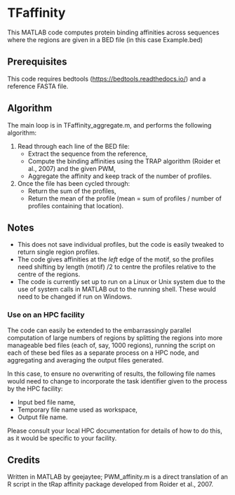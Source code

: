 # TFaffinity

This MATLAB code computes protein binding affinities across sequences where the regions are given in a BED file (in this case Example.bed)

## Prerequisites

This code requires bedtools (https://bedtools.readthedocs.io/) and a reference FASTA file.

## Algorithm

The main loop is in TFaffinity_aggregate.m, and performs the following algorithm:

1. Read through each line of the BED file:
    - Extract the sequence from the reference,
    - Compute the binding affinities using the TRAP algorithm (Roider et al., 2007) and the given PWM,
    - Aggregate the affinity and keep track of the number of profiles.
2. Once the file has been cycled through:
    - Return the sum of the profiles,
    - Return the mean of the profile (mean = sum of profiles / number of profiles containing that location).
  
##  Notes

- This does not save individual profiles, but the code is easily tweaked to return single region profiles.
- The code gives affinities at the *left* edge of the motif, so the profiles need shifting by length (motif) /2 to centre the profiles relative to the centre of the regions.
- The code is currently set up to run on a Linux or Unix system due to the use of system calls in MATLAB out to the running shell. These would need to be changed if run on Windows.

### Use on an HPC facility

The code can easily be extended to the embarrassingly parallel computation of large numbers of regions by splitting the regions into more manageable bed files (each of, say, 1000 regions), running the script on each of these bed files as a separate process on a HPC node, and aggregating and averaging the output files generated. 

In this case, to ensure no overwriting of results, the following file names would need to change to incorporate the task identifier given to the process by the HPC facility:
  - Input bed file name,
  - Temporary file name used as workspace,
  - Output file name.

Please consult your local HPC documentation for details of how to do this, as it would be specific to your facility.


## Credits

Written in MATLAB by geejaytee; PWM_affinity.m is a direct translation of an R script in the tRap affinity package developed from Roider et al., 2007.
